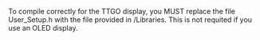 To compile correctly for the TTGO display, you MUST replace the file User_Setup.h with the file provided in /Libraries.
This is not requited if you use an OLED display.
